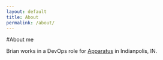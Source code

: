 ```yaml
---
layout: default
title: About
permalink: /about/
---
```


#About me

Brian works in a DevOps role for [Apparatus](http://www.apparatus.net) in Indianpolis, IN.
